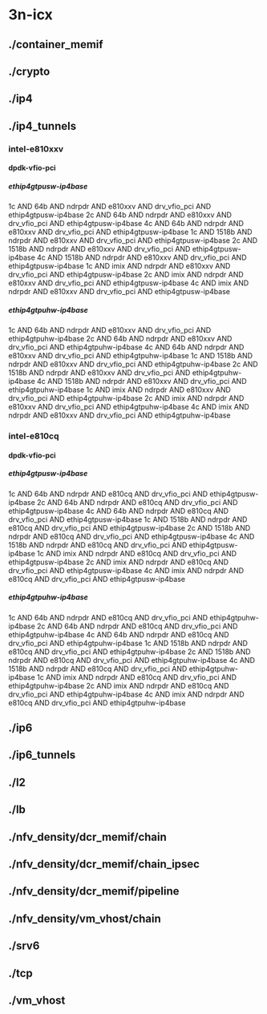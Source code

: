 # 3n-icx
## ./container_memif
## ./crypto
## ./ip4
## ./ip4_tunnels
### intel-e810xxv
#### dpdk-vfio-pci
##### ethip4gtpusw-ip4base
1c AND 64b AND ndrpdr AND e810xxv AND drv_vfio_pci AND ethip4gtpusw-ip4base
2c AND 64b AND ndrpdr AND e810xxv AND drv_vfio_pci AND ethip4gtpusw-ip4base
4c AND 64b AND ndrpdr AND e810xxv AND drv_vfio_pci AND ethip4gtpusw-ip4base
1c AND 1518b AND ndrpdr AND e810xxv AND drv_vfio_pci AND ethip4gtpusw-ip4base
2c AND 1518b AND ndrpdr AND e810xxv AND drv_vfio_pci AND ethip4gtpusw-ip4base
4c AND 1518b AND ndrpdr AND e810xxv AND drv_vfio_pci AND ethip4gtpusw-ip4base
1c AND imix AND ndrpdr AND e810xxv AND drv_vfio_pci AND ethip4gtpusw-ip4base
2c AND imix AND ndrpdr AND e810xxv AND drv_vfio_pci AND ethip4gtpusw-ip4base
4c AND imix AND ndrpdr AND e810xxv AND drv_vfio_pci AND ethip4gtpusw-ip4base
##### ethip4gtpuhw-ip4base
1c AND 64b AND ndrpdr AND e810xxv AND drv_vfio_pci AND ethip4gtpuhw-ip4base
2c AND 64b AND ndrpdr AND e810xxv AND drv_vfio_pci AND ethip4gtpuhw-ip4base
4c AND 64b AND ndrpdr AND e810xxv AND drv_vfio_pci AND ethip4gtpuhw-ip4base
1c AND 1518b AND ndrpdr AND e810xxv AND drv_vfio_pci AND ethip4gtpuhw-ip4base
2c AND 1518b AND ndrpdr AND e810xxv AND drv_vfio_pci AND ethip4gtpuhw-ip4base
4c AND 1518b AND ndrpdr AND e810xxv AND drv_vfio_pci AND ethip4gtpuhw-ip4base
1c AND imix AND ndrpdr AND e810xxv AND drv_vfio_pci AND ethip4gtpuhw-ip4base
2c AND imix AND ndrpdr AND e810xxv AND drv_vfio_pci AND ethip4gtpuhw-ip4base
4c AND imix AND ndrpdr AND e810xxv AND drv_vfio_pci AND ethip4gtpuhw-ip4base
### intel-e810cq
#### dpdk-vfio-pci
##### ethip4gtpusw-ip4base
1c AND 64b AND ndrpdr AND e810cq AND drv_vfio_pci AND ethip4gtpusw-ip4base
2c AND 64b AND ndrpdr AND e810cq AND drv_vfio_pci AND ethip4gtpusw-ip4base
4c AND 64b AND ndrpdr AND e810cq AND drv_vfio_pci AND ethip4gtpusw-ip4base
1c AND 1518b AND ndrpdr AND e810cq AND drv_vfio_pci AND ethip4gtpusw-ip4base
2c AND 1518b AND ndrpdr AND e810cq AND drv_vfio_pci AND ethip4gtpusw-ip4base
4c AND 1518b AND ndrpdr AND e810cq AND drv_vfio_pci AND ethip4gtpusw-ip4base
1c AND imix AND ndrpdr AND e810cq AND drv_vfio_pci AND ethip4gtpusw-ip4base
2c AND imix AND ndrpdr AND e810cq AND drv_vfio_pci AND ethip4gtpusw-ip4base
4c AND imix AND ndrpdr AND e810cq AND drv_vfio_pci AND ethip4gtpusw-ip4base
##### ethip4gtpuhw-ip4base
1c AND 64b AND ndrpdr AND e810cq AND drv_vfio_pci AND ethip4gtpuhw-ip4base
2c AND 64b AND ndrpdr AND e810cq AND drv_vfio_pci AND ethip4gtpuhw-ip4base
4c AND 64b AND ndrpdr AND e810cq AND drv_vfio_pci AND ethip4gtpuhw-ip4base
1c AND 1518b AND ndrpdr AND e810cq AND drv_vfio_pci AND ethip4gtpuhw-ip4base
2c AND 1518b AND ndrpdr AND e810cq AND drv_vfio_pci AND ethip4gtpuhw-ip4base
4c AND 1518b AND ndrpdr AND e810cq AND drv_vfio_pci AND ethip4gtpuhw-ip4base
1c AND imix AND ndrpdr AND e810cq AND drv_vfio_pci AND ethip4gtpuhw-ip4base
2c AND imix AND ndrpdr AND e810cq AND drv_vfio_pci AND ethip4gtpuhw-ip4base
4c AND imix AND ndrpdr AND e810cq AND drv_vfio_pci AND ethip4gtpuhw-ip4base
## ./ip6
## ./ip6_tunnels
## ./l2
## ./lb
## ./nfv_density/dcr_memif/chain
## ./nfv_density/dcr_memif/chain_ipsec
## ./nfv_density/dcr_memif/pipeline
## ./nfv_density/vm_vhost/chain
## ./srv6
## ./tcp
## ./vm_vhost
